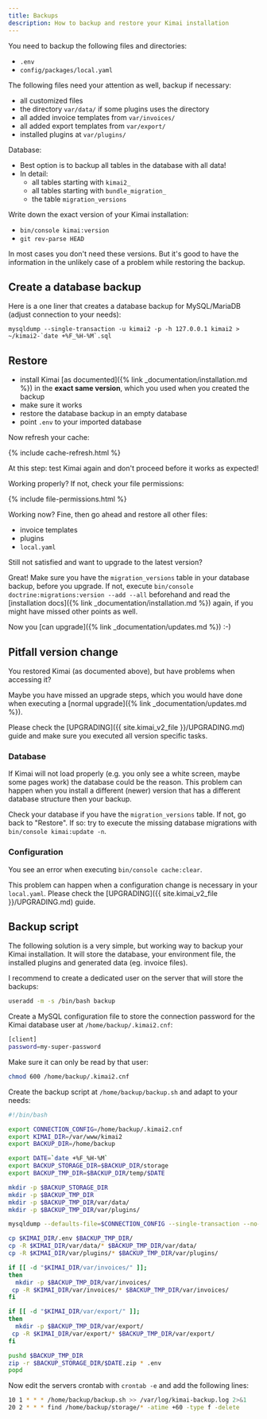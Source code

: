 ```yaml
---
title: Backups
description: How to backup and restore your Kimai installation
---
```


You need to backup the following files and directories:
- `.env`
- `config/packages/local.yaml`

The following files need your attention as well, backup if necessary:
- all customized files
- the directory `var/data/` if some plugins uses the directory
- all added invoice templates from `var/invoices/`
- all added export templates from `var/export/`
- installed plugins at `var/plugins/`

Database:
- Best option is to backup all tables in the database with all data!
- In detail: 
  - all tables starting with `kimai2_` 
  - all tables starting with `bundle_migration_` 
  - the table `migration_versions`

Write down the exact version of your Kimai installation:
- `bin/console kimai:version`
- `git rev-parse HEAD`

In most cases you don't need these versions. 
But it's good to have the information in the unlikely case of a problem while restoring the backup.  

## Create a database backup

Here is a one liner that creates a database backup for MySQL/MariaDB (adjust connection to your needs):

```
mysqldump --single-transaction -u kimai2 -p -h 127.0.0.1 kimai2 > ~/kimai2-`date +%F_%H-%M`.sql
```

## Restore 

- install Kimai [as documented]({% link _documentation/installation.md %}) in the **exact same version**, which you used when you created the backup
- make sure it works
- restore the database backup in an empty database
- point `.env` to your imported database

Now refresh your cache:

{% include cache-refresh.html %}  

At this step: test Kimai again and don't proceed before it works as expected!

Working properly? If not, check your file permissions:

{% include file-permissions.html %} 

Working now? Fine, then go ahead and restore all other files:

- invoice templates
- plugins
- `local.yaml`

Still not satisfied and want to upgrade to the latest version?

Great! Make sure you have the `migration_versions` table in your database backup, 
before you upgrade. If not, execute `bin/console doctrine:migrations:version --add --all` 
beforehand and read the [installation docs]({% link _documentation/installation.md %}) again, 
if you might have missed other points as well.

Now you [can upgrade]({% link _documentation/updates.md %}) :-)

## Pitfall version change

You restored Kimai (as documented above), but have problems when accessing it?

Maybe you have missed an upgrade steps, which you would have done when executing a [normal upgrade]({% link _documentation/updates.md %}).

Please check the [UPGRADING]({{ site.kimai_v2_file }}/UPGRADING.md) guide and make sure you executed all version specific tasks.

### Database

If Kimai will not load properly (e.g. you only see a white screen, maybe some pages work) the database could be the reason.
This problem can happen when you install a different (newer) version that has a different database structure then your backup.

Check your database if you have the `migration_versions` table. If not, go back to "Restore". 
If so: try to execute the missing database migrations with `bin/console kimai:update -n`.

### Configuration

You see an error when executing `bin/console cache:clear`.

This problem can happen when a configuration change is necessary in your `local.yaml`. 
Please check the [UPGRADING]({{ site.kimai_v2_file }}/UPGRADING.md) guide. 

## Backup script

The following solution is a very simple, but working way to backup your Kimai installation. It will store the database, your environment file, 
the installed plugins and generated data (eg. invoice files).

I recommend to create a dedicated user on the server that will store the backups:
```bash
useradd -m -s /bin/bash backup
```

Create a MySQL configuration file to store the connection password for the Kimai database user at `/home/backup/.kimai2.cnf`:
```bash
[client]
password=my-super-password
```

Make sure it can only be read by that user:
```bash
chmod 600 /home/backup/.kimai2.cnf
```

Create the backup script at `/home/backup/backup.sh` and adapt to your needs:
```bash
#!/bin/bash

export CONNECTION_CONFIG=/home/backup/.kimai2.cnf
export KIMAI_DIR=/var/www/kimai2
export BACKUP_DIR=/home/backup

export DATE=`date +%F_%H-%M`
export BACKUP_STORAGE_DIR=$BACKUP_DIR/storage
export BACKUP_TMP_DIR=$BACKUP_DIR/temp/$DATE

mkdir -p $BACKUP_STORAGE_DIR
mkdir -p $BACKUP_TMP_DIR
mkdir -p $BACKUP_TMP_DIR/var/data/
mkdir -p $BACKUP_TMP_DIR/var/plugins/

mysqldump --defaults-file=$CONNECTION_CONFIG --single-transaction --no-tablespaces -u kimai2 -h 127.0.0.1 kimai2 > $BACKUP_TMP_DIR/kimai2-$DATE.sql

cp $KIMAI_DIR/.env $BACKUP_TMP_DIR/
cp -R $KIMAI_DIR/var/data/* $BACKUP_TMP_DIR/var/data/
cp -R $KIMAI_DIR/var/plugins/* $BACKUP_TMP_DIR/var/plugins/

if [[ -d "$KIMAI_DIR/var/invoices/" ]];
then
  mkdir -p $BACKUP_TMP_DIR/var/invoices/
 cp -R $KIMAI_DIR/var/invoices/* $BACKUP_TMP_DIR/var/invoices/
fi

if [[ -d "$KIMAI_DIR/var/export/" ]];
then
  mkdir -p $BACKUP_TMP_DIR/var/export/
 cp -R $KIMAI_DIR/var/export/* $BACKUP_TMP_DIR/var/export/
fi

pushd $BACKUP_TMP_DIR
zip -r $BACKUP_STORAGE_DIR/$DATE.zip * .env
popd
```

Now edit the servers crontab with `crontab -e` and add the following lines: 

```bash
10 1 * * * /home/backup/backup.sh >> /var/log/kimai-backup.log 2>&1
20 2 * * * find /home/backup/storage/* -atime +60 -type f -delete
```
